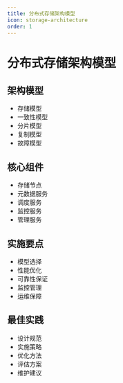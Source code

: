 ```yaml
---
title: 分布式存储架构模型
icon: storage-architecture
order: 1
---
```


# 分布式存储架构模型

## 架构模型
- 存储模型
- 一致性模型
- 分片模型
- 复制模型
- 故障模型

## 核心组件
- 存储节点
- 元数据服务
- 调度服务
- 监控服务
- 管理服务

## 实施要点
- 模型选择
- 性能优化
- 可靠性保证
- 监控管理
- 运维保障

## 最佳实践
- 设计规范
- 实施策略
- 优化方法
- 评估方案
- 维护建议
